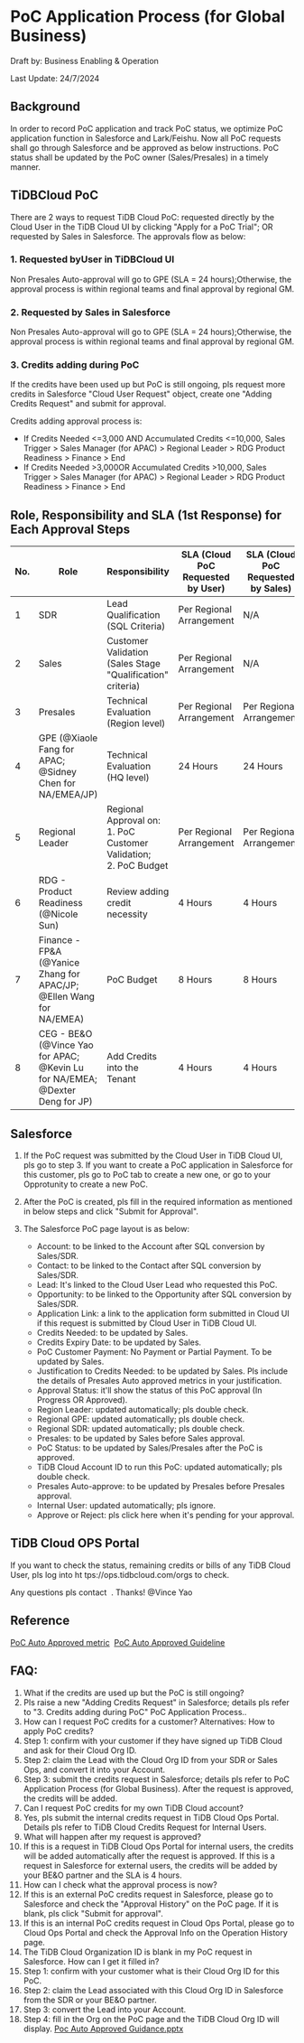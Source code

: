 # PoC Application Process (for Global Business)​

Draft by: Business Enabling & Operation

Last Update: 24/7/2024


## Background​
In order to record PoC application and track PoC status, we optimize PoC application function in Salesforce and Lark/Feishu. Now all PoC requests shall go through Salesforce and be approved as below instructions. PoC status shall be updated by the PoC owner (Sales/Presales) in a timely manner. ​


## TiDBCloud PoC​

There are 2 ways to request TiDB Cloud PoC: requested directly by the Cloud User in the TiDB Cloud UI by clicking "Apply for a PoC Trial"; OR requested by Sales in Salesforce. The approvals flow as below:​

### 1. Requested byUser in TiDBCloud UI​

Non Presales Auto-approval will go to GPE (SLA = 24 hours);​ Otherwise, the approval process is within regional teams and final approval by regional GM.​

### 2. Requested by Sales in Salesforce​

Non Presales Auto-approval will go to GPE (SLA = 24 hours);​ Otherwise, the approval process is within regional teams and final approval by regional GM.​

### 3. Credits adding during PoC​

If the credits have been used up but PoC is still ongoing, pls request more credits in Salesforce "Cloud User Request" object, create one "Adding Credits Request" and submit for approval.​

Credits adding approval process is: ​
- If Credits Needed <=3,000 AND Accumulated Credits <=10,000, Sales Trigger > Sales Manager (for APAC) > Regional Leader > RDG Product Readiness > Finance > End
- If Credits Needed >3,000OR Accumulated Credits >10,000, Sales Trigger > Sales Manager (for APAC) > Regional Leader > RDG Product Readiness > Finance > End


## Role, Responsibility and SLA (1st Response) for Each Approval Steps​

| No. | Role                                                                 | Responsibility                                              | SLA (Cloud PoC Requested by User) | SLA (Cloud PoC Requested by Sales) | SLA for Enterprise PoC     |
|-----|----------------------------------------------------------------------|-------------------------------------------------------------|-----------------------------------|------------------------------------|-----------------------------|
| 1   | SDR                                                                  | Lead Qualification (SQL Criteria)                          | Per Regional Arrangement          | N/A                                | N/A                         |
| 2   | Sales                                                                | Customer Validation (Sales Stage "Qualification" criteria) | Per Regional Arrangement          | N/A                                | N/A                         |
| 3   | Presales                                                             | Technical Evaluation (Region level)                        | Per Regional Arrangement          | Per Regional Arrangement           | Per Regional Arrangement    |
| 4   | GPE (@Xiaole Fang for APAC; @Sidney Chen for NA/EMEA/JP)            | Technical Evaluation (HQ level)                            | 24 Hours                          | 24 Hours                           | 72 Hours                    |
| 5   | Regional Leader                                                      | Regional Approval on:<br>1. PoC Customer Validation;<br>2. PoC Budget | Per Regional Arrangement          | Per Regional Arrangement           | Per Regional Arrangement    |
| 6   | RDG - Product Readiness (@Nicole Sun)                                | Review adding credit necessity                             | 4 Hours                           | 4 Hours                            | N/A                         |
| 7   | Finance - FP&A (@Yanice Zhang for APAC/JP; @Ellen Wang for NA/EMEA) | PoC Budget                                                  | 8 Hours                           | 8 Hours                            | N/A                         |
| 8   | CEG - BE&O (@Vince Yao for APAC; @Kevin Lu for NA/EMEA; @Dexter Deng for JP) | Add Credits into the Tenant                                | 4 Hours                           | 4 Hours                            | N/A                         |


## Salesforce​

1. If the PoC request was submitted by the Cloud User in TiDB Cloud UI, pls go to step 3. If you want to create a PoC application in Salesforce for this customer, pls go to PoC tab to create a new one, or go to your Opprotunity to create a new PoC.​

2. After the PoC is created, pls fill in the required information as mentioned in below steps and click "Submit for Approval".​

3. The Salesforce PoC page layout is as below:

    - Account: to be linked to the Account after SQL conversion by Sales/SDR.
    - Contact: to be linked to the Contact after SQL conversion by Sales/SDR.
    - Lead: It's linked to the Cloud User Lead who requested this PoC.
    - Opportunity: to be linked to the Opportunity after SQL conversion by Sales/SDR.
    - Application Link: a link to the application form submitted in Cloud UI if this request is submitted by Cloud User in TiDB Cloud UI.
    - Credits Needed: to be updated by Sales.
    - Credits Expiry Date: to be updated by Sales.
    - PoC Customer Payment: No Payment or Partial Payment. To be updated by Sales.
    - Justification to Credits Needed: to be updated by Sales. Pls include the details of Presales Auto approved metrics in your justification.
    - Approval Status: it'll show the status of this PoC approval (In Progress OR Approved).
    - Region Leader: updated automatically; pls double check.
    - Regional GPE: updated automatically; pls double check.
    - Regional SDR: updated automatically; pls double check.
    - Presales: to be updated by Sales before Sales approval.
    - PoC Status: to be updated by Sales/Presales after the PoC is approved.
    - TiDB Cloud Account ID to run this PoC: updated automatically; pls double check.
    - Presales Auto-approve: to be updated by Presales before Presales approval.
    - Internal User: updated automatically; pls ignore.
    - Approve or Reject: pls click here when it's pending for your approval.


## TiDB Cloud OPS Portal​

If you want to check the status, remaining credits or bills of any TiDB Cloud User, pls log into ht tps://ops.tidbcloud.com/orgs to check. 


Any questions pls contact ​ ​. Thanks!​ @Vince Yao


## Reference​
​[PoC Auto Approved metric](https://pingcap.feishu.cn/wiki/wikcnGSMrbxpSh0E7oqYFRngOAx) ​​
[PoC Auto Approved Guideline](https://pingcap.feishu.cn/wiki/wikcnldz7pJPGSBeO3ShrFXg7F7)


## FAQ:
1. What if the credits are used up but the PoC is still ongoing?
1. Pls raise a new "Adding Credits Request" in Salesforce; details pls refer to "3. Credits adding during PoC" PoC Application Process..
2. How can I request PoC credits for a customer?
Alternatives: How to apply PoC credits?
1. Step 1: confirm with your customer if they have signed up TiDB Cloud and ask for their Cloud Org ID.
2. Step 2: claim the Lead with the Cloud Org ID from your SDR or Sales Ops, and convert it into your Account.
3. Step 3: submit the credits request in Salesforce; details pls refer to PoC Application Process (for Global Business). After the request is approved, the credits will be added.
3. Can I request PoC credits for my own TiDB Cloud account?
1. Yes, pls submit the internal credits request in TiDB Cloud Ops Portal. Details pls refer to TiDB Cloud Credits Request for Internal Users.
4. What will happen after my request is approved?
1. If this is a request in TiDB Cloud Ops Portal for internal users, the credits will be added automatically after the request is approved. If this is a request in Salesforce for external users, the credits will be added by your BE&O partner and the SLA is 4 hours.
5. How can I check what the approval process is now?
1. If this is an external PoC credits request in Salesforce, please go to Salesforce and check the "Approval History" on the PoC page. If it is blank, pls click "Submit for approval".
2. If this is an internal PoC credits request in Cloud Ops Portal, please go to Cloud Ops Portal and check the Approval Info on the Operation History page.
6. The TiDB Cloud Organization ID is blank in my PoC request in Salesforce. How can I get it filled in?
1. Step 1: confirm with your customer what is their Cloud Org ID for this PoC.
2. Step 2: claim the Lead associated with this Cloud Org ID in Salesforce from the SDR or your BE&O partner.
3. Step 3: convert the Lead into your Account.
4. Step 4: fill in the Org on the PoC page and the TiDB Cloud Org ID will display.
[Poc Auto Approved Guidance.pptx](https://pingcap.feishu.cn/wiki/wikcnldz7pJPGSBeO3ShrFXg7F7)
